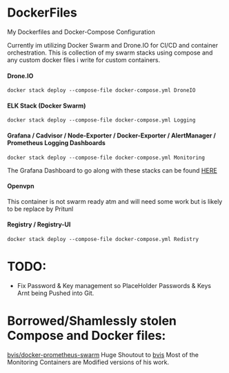 # DockerFiles
My Dockerfiles and Docker-Compose Configuration

Currently im utilizing Docker Swarm and Drone.IO for CI/CD and container orchestration.
This is collection of my swarm stacks using compose and any custom docker files i write for custom containers.

#### Drone.IO

`docker stack deploy --compose-file docker-compose.yml DroneIO`

#### ELK Stack (Docker Swarm)

`docker stack deploy --compose-file docker-compose.yml Logging`

#### Grafana / Cadvisor / Node-Exporter / Docker-Exporter / AlertManager / Prometheus Logging Dashboards

`docker stack deploy --compose-file docker-compose.yml Monitoring`

The Grafana Dashboard to go along with these stacks can be found [HERE](https://grafana.com/dashboards/609)

#### Openvpn
This container is not swarm ready atm and will need some work but is likely to be replace by Pritunl

#### Registry / Registry-UI

`docker stack deploy --compose-file docker-compose.yml Redistry`


TODO:
======
* Fix Password & Key management so PlaceHolder Passwords & Keys Arnt being Pushed into Git.

Borrowed/Shamlessly stolen Compose and Docker files:
====

[bvis/docker-prometheus-swarm](https://github.com/bvis/docker-prometheus-swarm)
Huge Shoutout to [bvis](https://github.com/bvis) Most of the Monitoring Containers are Modified versions of his work.